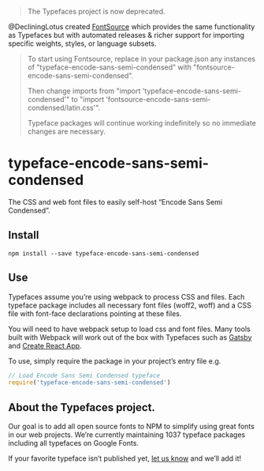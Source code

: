 >The Typefaces project is now deprecated.

@DecliningLotus created
[FontSource](https://github.com/fontsource/fontsource) which provides the
same functionality as Typefaces but with automated releases & richer
support for importing specific weights, styles, or language subsets.
>
>To start using Fontsource, replace in your package.json any instances of
"typeface-encode-sans-semi-condensed" with "fontsource-encode-sans-semi-condensed".
>
> Then change imports from "import 'typeface-encode-sans-semi-condensed'" to "import 'fontsource-encode-sans-semi-condensed/latin.css'".
>
>Typeface packages will continue working indefinitely so no immediate
>changes are necessary.

# typeface-encode-sans-semi-condensed

The CSS and web font files to easily self-host “Encode Sans Semi Condensed”.

## Install

`npm install --save typeface-encode-sans-semi-condensed`

## Use

Typefaces assume you’re using webpack to process CSS and files. Each typeface
package includes all necessary font files (woff2, woff) and a CSS file with
font-face declarations pointing at these files.

You will need to have webpack setup to load css and font files. Many tools built
with Webpack will work out of the box with Typefaces such as [Gatsby](https://github.com/gatsbyjs/gatsby)
and [Create React App](https://github.com/facebookincubator/create-react-app).

To use, simply require the package in your project’s entry file e.g.

```javascript
// Load Encode Sans Semi Condensed typeface
require('typeface-encode-sans-semi-condensed')
```

## About the Typefaces project.

Our goal is to add all open source fonts to NPM to simplify using great fonts in
our web projects. We’re currently maintaining 1037 typeface packages
including all typefaces on Google Fonts.

If your favorite typeface isn’t published yet, [let us know](https://github.com/KyleAMathews/typefaces)
and we’ll add it!
